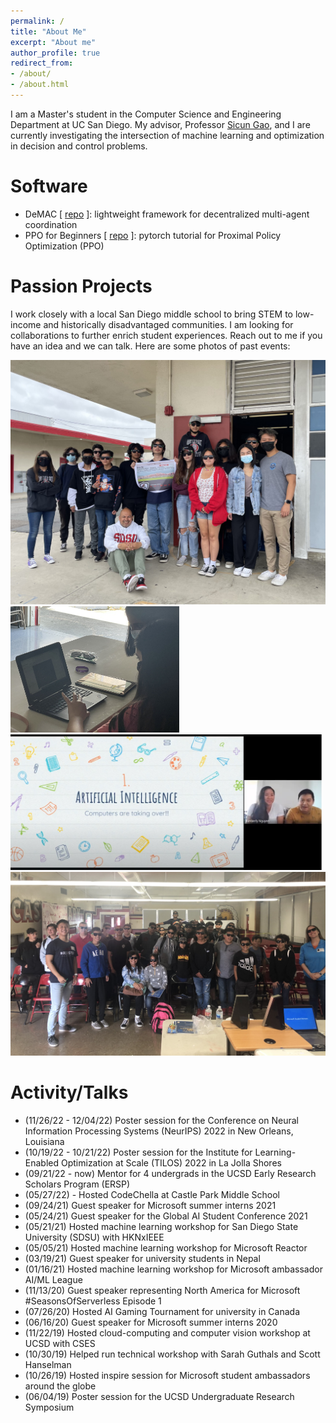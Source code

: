 ```yaml
---
permalink: /
title: "About Me"
excerpt: "About me"
author_profile: true
redirect_from:
- /about/
- /about.html
---
```

I am a Master's student in the Computer Science and Engineering Department at UC San Diego. My advisor, Professor
[Sicun Gao](https://scungao.github.io/), and I are currently investigating the intersection of machine learning and
optimization in decision and control problems.

# Software
- DeMAC [ [repo](https://github.com/ericyangyu/DeMAC) ]: lightweight framework for decentralized multi-agent coordination
- PPO for Beginners [ [repo](https://github.com/ericyangyu/PPO-for-Beginners) ]: pytorch tutorial for Proximal Policy Optimization (PPO)

# Passion Projects
I work closely with a local San Diego middle school to bring STEM to low-income and historically disadvantaged communities.
I am looking for collaborations to further enrich student experiences. Reach out to me if you have an idea
and we can talk. Here are some photos of past events:

<img src="./images/cpm/cpm_052722_0.jpg">
<img src="./images/cpm/cpm_052821_3.jpg" width="270">
<img src="./images/cpm/cpm_052321_inspire_1.jpg" width="500">
<img src="./images/cpm/cpm_022020_0.JPG">

# Activity/Talks 
- (11/26/22 - 12/04/22) Poster session for the Conference on Neural Information Processing Systems (NeurIPS) 2022 in New Orleans, Louisiana
- (10/19/22 - 10/21/22) Poster session for the Institute for Learning-Enabled Optimization at Scale (TILOS) 2022 in La Jolla Shores
- (09/21/22 - now) Mentor for 4 undergrads in the UCSD Early Research Scholars Program (ERSP)
- (05/27/22) - Hosted CodeChella at Castle Park Middle School
- (09/24/21) Guest speaker for Microsoft summer interns 2021
- (05/24/21) Guest speaker for the Global AI Student Conference 2021
- (05/21/21) Hosted machine learning workshop for San Diego State University (SDSU) with HKNxIEEE
- (05/05/21) Hosted machine learning workshop for Microsoft Reactor
- (03/19/21) Guest speaker for university students in Nepal
- (01/16/21) Hosted machine learning workshop for Microsoft ambassador AI/ML League
- (11/13/20) Guest speaker representing North America for Microsoft #SeasonsOfServerless Episode 1
- (07/26/20) Hosted AI Gaming Tournament for university in Canada
- (06/16/20) Guest speaker for Microsoft summer interns 2020
- (11/22/19) Hosted cloud-computing and computer vision workshop at UCSD with CSES
- (10/30/19) Helped run technical workshop with Sarah Guthals and Scott Hanselman
- (10/26/19) Hosted inspire session for Microsoft student ambassadors around the globe
- (06/04/19) Poster session for the UCSD Undergraduate Research Symposium
